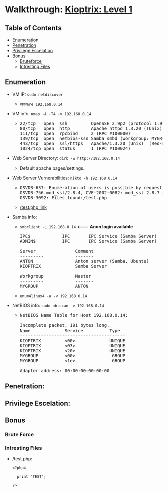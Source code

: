 # Walkthrough: [Kioptrix: Level 1](https://www.vulnhub.com/entry/kioptrix-level-1-1,22/)

## Table of Contents

- [Enumeration](#enumeration)
- [Penetration](#penetration)
- [Privilege Escelation](#privilege-escelation)
- [Bonus](#bonus)
	- [Bruteforce](#brute-force)
	- [Intresting Files](#intresting-files)

## Enumeration
- VM IP: `sudo netdiscover`

	* `VMWare 192.168.0.14`
  
- VM info: `nmap -A -T4 -v 192.168.0.14`

  * <pre>
    22/tcp   open  ssh         OpenSSH 2.9p2 (protocol 1.99)
    80/tcp   open  http        Apache httpd 1.3.20 ((Unix)  (Red-Hat/Linux) mod_ssl/2.8.4 OpenSSL/0.9.6b)
    111/tcp  open  rpcbind     2 (RPC #100000)
    139/tcp  open  netbios-ssn Samba smbd (workgroup: MYGROUP)
    443/tcp  open  ssl/https   Apache/1.3.20 (Unix)  (Red-Hat/Linux) mod_ssl/2.8.4 OpenSSL/0.9.6b
    1024/tcp open  status      1 (RPC #100024)
    </pre>
    
- Web Server Directory: `dirb -w http://192.168.0.14`

	* Default apache pages/settings.  
  
- Web Server Vurnerabilities: `nikto -h 192.168.0.14`

  * <pre>
    OSVDB-637: Enumeration of users is possible by requesting ~username (responds with 'Forbidden' for users, 'not found' for non-existent users).
    OSVDB-756.mod_ssl/2.8.4, CVE-2002-0082: mod_ssl 2.8.7 and lower are vulnerable to a remote buffer overflow which may allow a remote shell (difficult to exploit).
    OSVDB-3092: Files found:/test.php
    </pre>
  * [/test.php link](#intresting-files)
    
- Samba info:

  * `smbclient -L 192.168.0.14` **<--- Anon login available**  
  
    <pre>
    IPC$            IPC       IPC Service (Samba Server)
    ADMIN$          IPC       IPC Service (Samba Server)

    Server               Comment
    ---------            -------
    ANTON                Anton server (Samba, Ubuntu)
    KIOPTRIX             Samba Server
    
    Workgroup            Master
    ---------            -------
    MYGROUP              ANTON
    </pre>
  * `enum4linux4 -a -v 192.168.0.14`

- NetBIOS info: `sudo nbtscan -v 192.168.0.14`
  
  * <pre>
    NetBIOS Name Table for Host 192.168.0.14:

    Incomplete packet, 191 bytes long.
    Name             Service          Type             
    ----------------------------------------
    KIOPTRIX         <00>             UNIQUE
    KIOPTRIX         <03>             UNIQUE
    KIOPTRIX         <20>             UNIQUE
    MYGROUP          <00>              GROUP
    MYGROUP          <1e>              GROUP

    Adapter address: 00:00:00:00:00:00
    </pre>

## Penetration:

## Privilege Escelation:


## Bonus

### Brute Force

### Intresting Files
- /test.php:
  ```
  <?php4

    print "TEST";

  ?>
  ```
